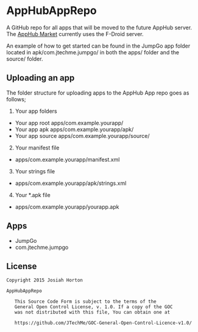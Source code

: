 # AppHubAppRepo
A GitHub repo for all apps that will be moved to the future AppHub server. The [AppHub Market](https://github.com/JTechMe/AppHub) currently uses the F-Droid server.

An example of how to get started can be found in the JumpGo app folder located in apk/com.jtechme.jumpgo/ in both the apps/ folder and the source/ folder.

## Uploading an app
The folder structure for uploading apps to the AppHub App repo goes as follows;

1. Your app folders
 * Your app root apps/com.example.yourapp/
 * Your app apk apps/com.example.yourapp/apk/
 * Your app source apps/com.example.yourapp/source/
2. Your manifest file
 * apps/com.example.yourapp/manifest.xml
3. Your strings file
 * apps/com.example.yourapp/apk/strings.xml
4. Your *.apk file
 * apps/com.example.yourapp/yourapp.apk

## Apps
* JumpGo
 * com.jtechme.jumpgo

## License
````
Copyright 2015 Josiah Horton

AppHubAppRepo

   This Source Code Form is subject to the terms of the 
   General Open Control License, v. 1.0. If a copy of the GOC 
   was not distributed with this file, You can obtain one at 

   https://github.com/JTechMe/GOC-General-Open-Control-Licence-v1.0/
````
